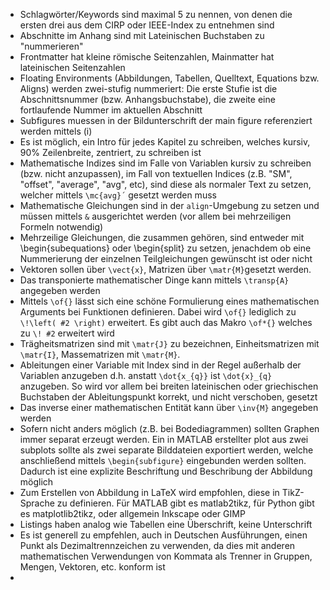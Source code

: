 * Schlagwörter/Keywords sind maximal 5 zu nennen, von denen die ersten drei aus dem CIRP oder IEEE-Index zu entnehmen sind
* Abschnitte im Anhang sind mit Lateinischen Buchstaben zu "nummerieren"
* Frontmatter hat kleine römische Seitenzahlen, Mainmatter hat lateinischen Seitenzahlen
* Floating Environments (Abbildungen, Tabellen, Quelltext, Equations bzw. Aligns) werden zwei-stufig nummeriert: Die erste Stufie ist die Abschnittsnummer (bzw. Anhangsbuchstabe), die zweite eine fortlaufende Nummer im aktuellen Abschnitt
* Subfigures muessen in der Bildunterschrift der main figure referenziert werden mittels (i)
* Es ist möglich, ein Intro für jedes Kapitel zu schreiben, welches kursiv, 90% Zeilenbreite, zentriert, zu schreiben ist
* Mathematische Indizes sind im Falle von Variablen kursiv zu schreiben (bzw. nicht anzupassen), im Fall von textuellen Indices (z.B. "SM", "offset", "average", "avg", etc), sind diese als normaler Text zu setzen, welcher mittels ```\mc{avg}´``` gesetzt werden muss
* Mathematische Gleichungen sind in der ```align```-Umgebung zu setzen und müssen mittels ```&``` ausgerichtet werden (vor allem bei mehrzeiligen Formeln notwendig)
* Mehrzeilige Gleichungen, die zusammen gehören, sind entweder mit \begin{subequations} oder \begin{split} zu setzen, jenachdem ob eine Nummerierung der einzelnen Teilgleichungen gewünscht ist oder nicht
* Vektoren sollen über ```\vect{x}```, Matrizen über ```\matr{M}```gesetzt werden.
* Das transponierte mathematischer Dinge kann mittels ```\transp{A}``` angegeben werden
* Mittels ```\of{}``` lässt sich eine schöne Formulierung eines mathematischen Arguments bei Funktionen definieren. Dabei wird ```\of{}``` lediglich zu ```\!\left( #2 \right)``` erweitert. Es gibt auch das Makro ```\of*{}``` welches zu ```\! #2``` erweitert wird
* Trägheitsmatrizen sind mit ```\matr{J}``` zu bezeichnen, Einheitsmatrizen mit ```\matr{I}```, Massematrizen mit ```\matr{M}```.
* Ableitungen einer Variable mit Index sind in der Regel außerhalb der Variablen anzugeben d.h. anstatt ```\dot{x_{q}}``` ist ```\dot{x}_{q}``` anzugeben. So wird vor allem bei breiten lateinischen oder griechischen Buchstaben der Ableitungspunkt korrekt, und nicht verschoben, gesetzt
* Das inverse einer mathematischen Entität kann über ```\inv{M}``` angegeben werden
* Sofern nicht anders möglich (z.B. bei Bodediagrammen) sollten Graphen immer separat erzeugt werden. Ein in MATLAB erstellter plot aus zwei subplots sollte als zwei separate Bilddateien exportiert werden, welche anschließend mittels ```\begin{subfigure}``` eingebunden werden sollten. Dadurch ist eine explizite Beschriftung und Beschribung der Abbildung möglich
* Zum Erstellen von Abbildung in LaTeX wird empfohlen, diese in TikZ-Sprache zu definieren. Für MATLAB gibt es matlab2tikz, für Python gibt es matplotlib2tikz, oder allgemein Inkscape oder GIMP
* Listings haben analog wie Tabellen eine Überschrift, keine Unterschrift
* Es ist generell zu empfehlen, auch in Deutschen Ausführungen, einen Punkt als Dezimaltrennzeichen zu verwenden, da dies mit anderen mathematischen Verwendungen von Kommata als Trenner in Gruppen, Mengen, Vektoren, etc. konform ist
* 
